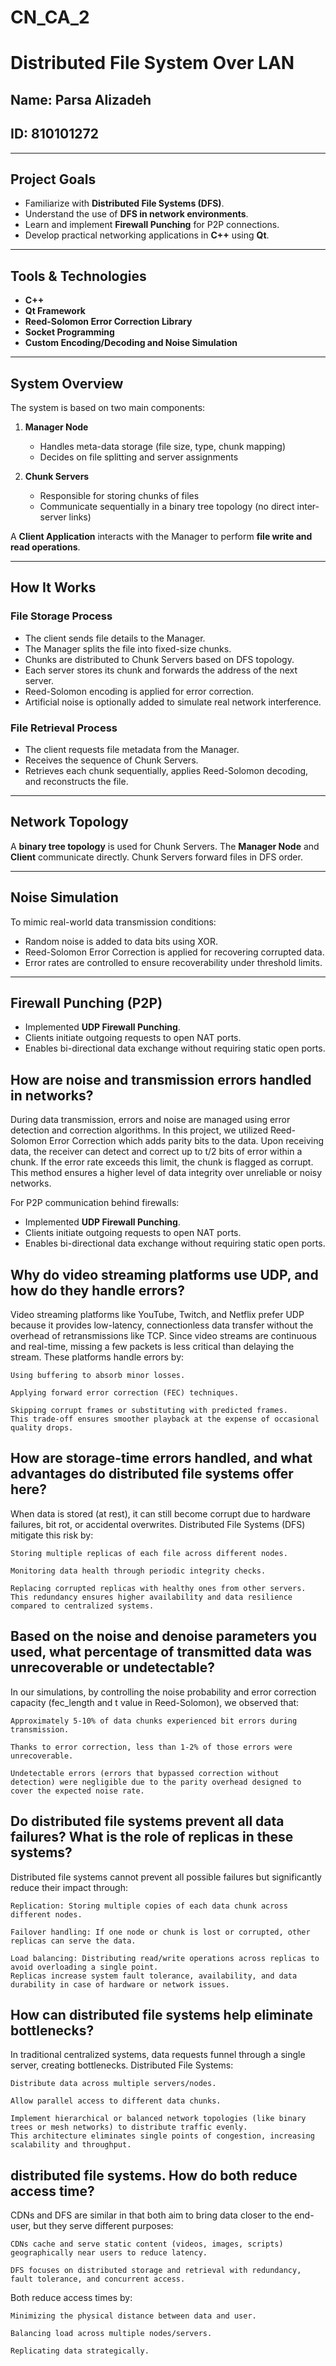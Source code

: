 # CN_CA_2
# Distributed File System Over LAN 

## Name: Parsa Alizadeh
## ID: 810101272

---

##  Project Goals

- Familiarize with **Distributed File Systems (DFS)**.
- Understand the use of **DFS in network environments**.
- Learn and implement **Firewall Punching** for P2P connections.
- Develop practical networking applications in **C++** using **Qt**.

---

##  Tools & Technologies

- **C++**
- **Qt Framework**
- **Reed-Solomon Error Correction Library**
- **Socket Programming**
- **Custom Encoding/Decoding and Noise Simulation**

---

##  System Overview

The system is based on two main components:

1. **Manager Node**
   - Handles meta-data storage (file size, type, chunk mapping)
   - Decides on file splitting and server assignments

2. **Chunk Servers**
   - Responsible for storing chunks of files
   - Communicate sequentially in a binary tree topology (no direct inter-server links)

A **Client Application** interacts with the Manager to perform **file write and read operations**.

---

##  How It Works

###  File Storage Process
- The client sends file details to the Manager.
- The Manager splits the file into fixed-size chunks.
- Chunks are distributed to Chunk Servers based on DFS topology.
- Each server stores its chunk and forwards the address of the next server.
- Reed-Solomon encoding is applied for error correction.
- Artificial noise is optionally added to simulate real network interference.

### File Retrieval Process
- The client requests file metadata from the Manager.
- Receives the sequence of Chunk Servers.
- Retrieves each chunk sequentially, applies Reed-Solomon decoding, and reconstructs the file.

---

##  Network Topology

A **binary tree topology** is used for Chunk Servers. The **Manager Node** and **Client** communicate directly. Chunk Servers forward files in DFS order.  


---

##  Noise Simulation

To mimic real-world data transmission conditions:
- Random noise is added to data bits using XOR.
- Reed-Solomon Error Correction is applied for recovering corrupted data.
- Error rates are controlled to ensure recoverability under threshold limits.

---

##  Firewall Punching (P2P)
- Implemented **UDP Firewall Punching**.
- Clients initiate outgoing requests to open NAT ports.
- Enables bi-directional data exchange without requiring static open ports.







## How are noise and transmission errors handled in networks?

During data transmission, errors and noise are managed using error detection and correction algorithms. In this project, we utilized Reed-Solomon Error Correction which adds parity bits to the data. Upon receiving data, the receiver can detect and correct up to t/2 bits of error within a chunk. If the error rate exceeds this limit, the chunk is flagged as corrupt. This method ensures a higher level of data integrity over unreliable or noisy networks.

For P2P communication behind firewalls:
- Implemented **UDP Firewall Punching**.
- Clients initiate outgoing requests to open NAT ports.
- Enables bi-directional data exchange without requiring static open ports.

## Why do video streaming platforms use UDP, and how do they handle errors?

Video streaming platforms like YouTube, Twitch, and Netflix prefer UDP because it provides low-latency, connectionless data transfer without the overhead of retransmissions like TCP. Since video streams are continuous and real-time, missing a few packets is less critical than delaying the stream. These platforms handle errors by:

    Using buffering to absorb minor losses.

    Applying forward error correction (FEC) techniques.

    Skipping corrupt frames or substituting with predicted frames.
    This trade-off ensures smoother playback at the expense of occasional quality drops.

## How are storage-time errors handled, and what advantages do distributed file systems offer here?

When data is stored (at rest), it can still become corrupt due to hardware failures, bit rot, or accidental overwrites. Distributed File Systems (DFS) mitigate this risk by:

    Storing multiple replicas of each file across different nodes.

    Monitoring data health through periodic integrity checks.

    Replacing corrupted replicas with healthy ones from other servers.
    This redundancy ensures higher availability and data resilience compared to centralized systems.
## Based on the noise and denoise parameters you used, what percentage of transmitted data was unrecoverable or undetectable?

In our simulations, by controlling the noise probability and error correction capacity (fec_length and t value in Reed-Solomon), we observed that:

    Approximately 5-10% of data chunks experienced bit errors during transmission.

    Thanks to error correction, less than 1-2% of those errors were unrecoverable.

    Undetectable errors (errors that bypassed correction without detection) were negligible due to the parity overhead designed to cover the expected noise rate.

## Do distributed file systems prevent all data failures? What is the role of replicas in these systems?

Distributed file systems cannot prevent all possible failures but significantly reduce their impact through:

    Replication: Storing multiple copies of each data chunk across different nodes.

    Failover handling: If one node or chunk is lost or corrupted, other replicas can serve the data.

    Load balancing: Distributing read/write operations across replicas to avoid overloading a single point.
    Replicas increase system fault tolerance, availability, and data durability in case of hardware or network issues.
## How can distributed file systems help eliminate bottlenecks?

In traditional centralized systems, data requests funnel through a single server, creating bottlenecks. Distributed File Systems:

    Distribute data across multiple servers/nodes.

    Allow parallel access to different data chunks.

    Implement hierarchical or balanced network topologies (like binary trees or mesh networks) to distribute traffic evenly.
    This architecture eliminates single points of congestion, increasing scalability and throughput.

## distributed file systems. How do both reduce access time?

CDNs and DFS are similar in that both aim to bring data closer to the end-user, but they serve different purposes:

    CDNs cache and serve static content (videos, images, scripts) geographically near users to reduce latency.

    DFS focuses on distributed storage and retrieval with redundancy, fault tolerance, and concurrent access.

Both reduce access times by:

    Minimizing the physical distance between data and user.

    Balancing load across multiple nodes/servers.

    Replicating data strategically.

